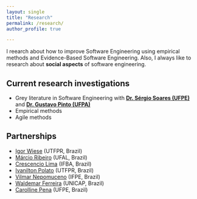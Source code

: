 ```yaml
---
layout: single
title: "Research"
permalink: /research/
author_profile: true

---
```


I reearch about how to improve Software Engineering using empirical methods and Evidence-Based Software Engineering. Also, I always like to research about **social aspects** of software engineering.

## Current research investigations
* Grey literature in Software Engineering with [**Dr. S&eacute;rgio Soares (UFPE)**](https://www.cin.ufpe.br/~scbs/) and [**Dr. Gustavo Pinto (UFPA)**](https://www.gustavopinto.org)
* Empirical methods 
* Agile methods


## Partnerships
* [Igor Wiese](http://igorwiese.com/) (UTFPR, Brazil)
* [M&aacute;rcio Ribeiro](https://sites.google.com/a/ic.ufal.br/marcio/) (UFAL, Brazil)
* [Crescencio Lima](http://www.crescenciolima.com) (IFBA, Brazil)
* [Ivanilton Polato](http://lattes.cnpq.br/7551030263039033) (UTFPR, Brazil)
* [Vilmar Nepomuceno](https://sites.google.com/site/vilmarnepomuceno/) (IFPE, Brazil)
* [Waldemar Ferreira](http://lattes.cnpq.br/8662463350773114) (UNICAP, Brazil)
* [Carolline Pena](http://lattes.cnpq.br/3172061554093280) (UFPE, Brazil)
